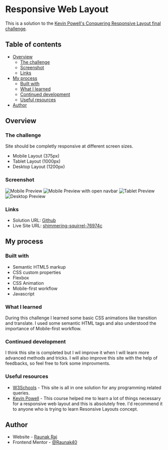 # Responsive Web Layout

This is a solution to the [Kevin Powell's Conquering Responsive Layout final challenge](https://courses.kevinpowell.co/view/courses/conquering-responsive-layouts).  

## Table of contents

- [Overview](#overview)
  - [The challenge](#the-challenge)
  - [Screenshot](#screenshot)
  - [Links](#links)
- [My process](#my-process)
  - [Built with](#built-with)
  - [What I learned](#what-i-learned)
  - [Continued development](#continued-development)
  - [Useful resources](#useful-resources)
- [Author](#author)

## Overview

### The challenge

Site should be completly responsive at different screen sizes.
- Mobile Layout (375px)
- Tablet Layout (1000px)
- Desktop Layout (1200px)

### Screenshot

![Mobile Preview](images/Mobile-Preview.png)
![Mobile Preview with open navbar](images/Mobile-Preview-nav.png)
![Tablet Preview](images/Tablet-Preview.png)
![Desktop Preview](images/Desktop-Preview.png)

### Links

- Solution URL: [Github](https://github.com/Raunak40/Responsive_Web_Layout)
- Live Site URL: [shimmering-squirrel-76974c](https://lucent-starburst-39dd71.netlify.app)

## My process

### Built with

- Semantic HTML5 markup
- CSS custom properties
- Flexbox
- CSS Animation
- Mobile-first workflow
- Javascript

### What I learned

During this challenge I learned some basic CSS animations like transition and translate. I used some semantic HTML tags and also understood the importance of Mobile-first workflow.

### Continued development

I think this site is completed but I wil improve it when I will learn more advanced methods and tricks. I will also improve this site with the help of feedbacks, so feel free to fork some improvments.

### Useful resources

- [W3Schools](https://www.w3schools.com) - This site is all in one solution for any programming related queries.
- [Kevin Powell](https://courses.kevinpowell.co/view/courses/conquering-responsive-layouts) - This course helped me to learn a lot of things necessary for a responsive web layout and this is absolutely free. I'd recommend it to anyone who is trying to learn Resonsive Layouts concept.

## Author

- Website - [Raunak Raj](https://lucent-starburst-39dd71.netlify.app)
- Frontend Mentor - [@Raunak40](https://www.frontendmentor.io/profile/Raunak40)